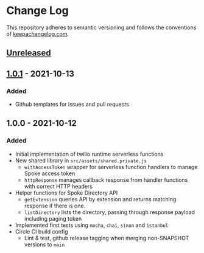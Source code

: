 # Change Log

This repository adheres to semantic versioning and follows the conventions of [keepachangelog.com](http://keepachangelog.com).

## [Unreleased]

## [1.0.1] - 2021-10-13
### Added
- Github templates for issues and pull requests

## 1.0.0 - 2021-10-12
### Added
- Initial implementation of twilio runtime serverless functions
- New shared library in `src/assets/shared.private.js`
  - `withAccessToken` wrapper for serverless function handlers to manage Spoke access token
  - `httpResponse` manages callback response from handler functions with correct HTTP headers
- Helper functions for Spoke Directory API
  - `getExtension` queries API by extension and returns matching response if there is one.
  - `listDirectory` lists the directory, passing through response payload including paging token
- Implemented first tests using `mocha`, `chai`, `sinon` and `istanbul`
- Circle CI build config
  - Lint & test, github release tagging when merging non-SNAPSHOT versions to `main`

[Unreleased]: https://github.com/spoke-ph/twilio-runtime-spoke-api/compare/v1.0.1...HEAD
[1.0.1]: https://github.com/spoke-ph/twilio-runtime-spoke-api/compare/v1.0.0...v1.0.1
